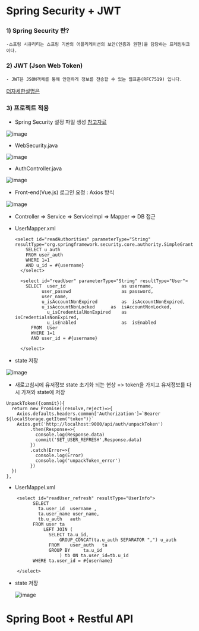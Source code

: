 # Spring Security + JWT 



### 1) Spring Security 란?

    -스프링 시큐리티는 스프링 기반의 어플리케이션의 보안(인증과 권한)을 담당하는 프레임워크이다.  

### 2) JWT (Json Web Token)
    - JWT은 JSON객체를 통해 안전하게 정보를 전송할 수 있는 웹표준(RFC7519) 입니다.
    
  [더자세한설명은](https://webfirewood.tistory.com/m/115?category=694472 "Spring Security 와 JWT에 관한 설명 입니다.")


### 3) 프로젝트 적용
   
   - Spring Security 설정 파일 생성
    [참고자료](https://bezkoder.com/spring-boot-jwt-mysql-spring-security-architecture/)
   
   ![image](https://user-images.githubusercontent.com/66682208/98387965-7203ce00-2095-11eb-9979-e8c42b0e9420.png)

  
  - WebSecurity.java

  ![image](https://user-images.githubusercontent.com/66682208/98389995-2d2d6680-2098-11eb-86a7-b1265c6d8111.png)

  
  - AuthController.java
  
  ![image](https://user-images.githubusercontent.com/66682208/98391193-a8434c80-2099-11eb-9538-830e01089a3b.png)


  - Front-end(Vue.js) 로그인 요청 : Axios 방식
  
  ![image](https://user-images.githubusercontent.com/66682208/98391975-b5ad0680-209a-11eb-8d3e-a8746cb25901.png)



  - Controller => Service => ServiceImpl => Mapper => DB 접근 
    
    
    
  - UserMapper.xml
  
        <select id="readAuthorities" parameterType="String" resultType="org.springframework.security.core.authority.SimpleGrantedAuthority">
            SELECT u_auth
            FROM user_auth
            WHERE 1=1
            AND u_id = #{username}
          </select>

          <select id="readUser" parameterType="String" resultType="User">
            SELECT  user_id 					as username,
                  user_passwd					as password,	
                  user_name,
                  u_isAccountNonExpired 		as 	isAccountNonExpired,
                  u_isAccountNonLocked 		as 	isAccountNonLocked,
                    u_isCredentialNonExpired 	as 	isCredentialsNonExpired,
                    u_isEnabled 				as 	isEnabled
              FROM	User
              WHERE 1=1
              AND user_id = #{username}

          </select>

   
   - state 저장
   
   ![image](https://user-images.githubusercontent.com/66682208/98392202-058bcd80-209b-11eb-9154-83dd98f40b1a.png)
   
   
   - 새로고침시에 유저정보 state 초기화 되는 현상
      => token을 가지고 유저정보를 다시 가져와 state에 저장  
      
    
    UnpackToken({commit}){
      return new Promise((resolve,reject)=>{
        Axios.defaults.headers.common['Authorization']=`Bearer ${localStorage.getItem("token")}`
        Axios.get('http://localhost:9000/api/auth/unpackToken')
             .then(Response=>{
               console.log(Response.data)
               commit('SET_USER_REFRESH',Response.data)
             })
             .catch(Error=>{
               console.log(Error)
               console.log('unpackToken_error')
             })
      })
    },
   
   
   
   - UserMappel.xml
   
   
   <!-- 회원 정보 불러오기(새로고침) -->
        <select id="readUser_refresh" resultType="UserInfo">
              SELECT 
                ta.user_id	username ,
                ta.user_name user_name,
                tb.u_auth	auth	
              FROM user ta
                  LEFT JOIN ( 
                    SELECT ta.u_id,
                        GROUP_CONCAT(ta.u_auth SEPARATOR ",") u_auth
                    FROM 	user_auth	ta
                    GROUP BY	 ta.u_id
                        ) tb ON ta.user_id=tb.u_id
              WHERE	ta.user_id = #{username}

        </select>
    
    
    
    
    
   - state 저장
   
   
    
      ![image](https://user-images.githubusercontent.com/66682208/98393061-20ab0d00-209c-11eb-8d28-f4184c2aff4e.png)
      
      
      
      
 # Spring Boot + Restful API

    
